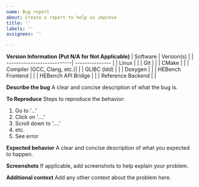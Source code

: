 ```yaml
---
name: Bug report
about: Create a report to help us improve
title: ''
labels: ''
assignees: ''

---
```


**Version Information (Put N/A for  Not Applicable)**
|          Software          |    Version(s)   |
| ---------------------------| --------------- |
| Linux                      |                 |
| Git                        |                 |
| CMake                      |                 |
| Compiler (GCC, Clang, etc.)|                 |
| GLIBC (ldd)                |                 |
| Doxygen                    |                 |
| HEBench Frontend           |                 |
| HEBench API Bridge         |                 |
| Reference Backend          |                 |

**Describe the bug**
A clear and concise description of what the bug is.

**To Reproduce**
Steps to reproduce the behavior:
1. Go to '...'
2. Click on '....'
3. Scroll down to '....'
4. etc.
5. See error

**Expected behavior**
A clear and concise description of what you expected to happen.

**Screenshots**
If applicable, add screenshots to help explain your problem.

**Additional context**
Add any other context about the problem here.
